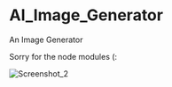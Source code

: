 # AI_Image_Generator

An Image Generator 






Sorry for the node modules (:




![Screenshot_2](https://user-images.githubusercontent.com/98268791/215323540-ebc3cea3-04f6-4d47-809a-49b8af5c56fb.png)
